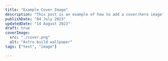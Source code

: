 ```yaml
---
title: "Example Cover Image"
description: "This post is an example of how to add a cover/hero image"
publishDate: "04 July 2023"
updatedDate: "14 August 2023"
draft: true
coverImage:
  src: "./cover.png"
  alt: "Astro build wallpaper"
tags: ["test", "image"]

---
```


